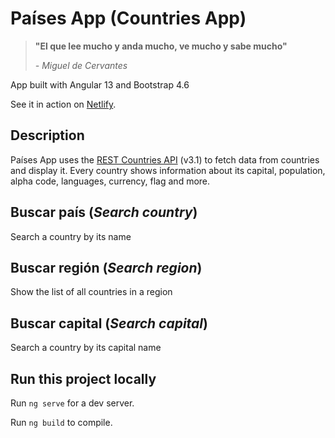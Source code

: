 # Países App (Countries App)

> **"El que lee mucho y anda mucho, ve mucho y sabe mucho"**
>
> *- Miguel de Cervantes*

App built with Angular 13 and Bootstrap 4.6

See it in action on [Netlify](https://shimmering-empanada-ee5c67.netlify.app).

## Description

Países App uses the [REST Countries API](https://restcountries.com) (v3.1) to fetch data from countries and display it. Every country shows information about its capital, population, alpha code, languages, currency, flag and more.

## Buscar país (*Search country*)

Search a country by its name

## Buscar región (*Search region*)

Show the list of all countries in a region

## Buscar capital (*Search capital*)

Search a country by its capital name

## Run this project locally

Run `ng serve` for a dev server.

Run `ng build` to compile.

